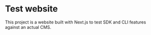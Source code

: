 # Test website

This project is a website built with Next.js to test SDK and CLI features against an actual CMS.

